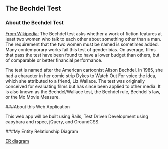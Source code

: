 ## The Bechdel Test

### About the Bechdel Test
[From Wikipedia:](http://en.wikipedia.org/wiki/Bechdel_test)
The Bechdel test asks whether a work of fiction features at least two women who talk to each other about something other than a man. The requirement that the two women must be named is sometimes added. Many contemporary works fail this test of gender bias. On average, films that pass the test have been found to have a lower budget than others, but of comparable or better financial performance.

The test is named after the American cartoonist Alison Bechdel. In 1985, she had a character in her comic strip Dykes to Watch Out For voice the idea, which she attributed to a friend, Liz Wallace. The test was originally conceived for evaluating films but has since been applied to other media. It is also known as the Bechdel/Wallace test, the Bechdel rule, Bechdel's law, or the Mo Movie Measure.

###About this Web Application

This web app will be built using Rails, Test Driven Development using capybara and rspec, jQuery, and GroundCSS.

###My Entity Relationship Diagram

[ER diagram](Bechdel-Test-ER-diagram.png)
